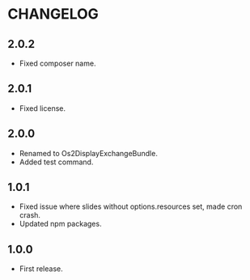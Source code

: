 # CHANGELOG

## 2.0.2

* Fixed composer name.

## 2.0.1

* Fixed license.

## 2.0.0

* Renamed to Os2DisplayExchangeBundle.
* Added test command.

## 1.0.1

* Fixed issue where slides without options.resources set, made cron crash.
* Updated npm packages.

## 1.0.0

* First release.

